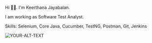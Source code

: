 Hi 🙋‍♀️. I'm Keerthana Jayabalan.

I am working as Software Test Analyst.

Skills: Selenium, Core Java, Cucumber, TestNG, Postman, Git, Jenkins


<picture>
 <source media="(prefers-color-scheme: dark)" srcset="YOUR-DARKMODE-IMAGE">
 <source media="(prefers-color-scheme: light)" srcset="YOUR-LIGHTMODE-IMAGE">
 <img alt="YOUR-ALT-TEXT" src="YOUR-DEFAULT-IMAGE">
</picture>


